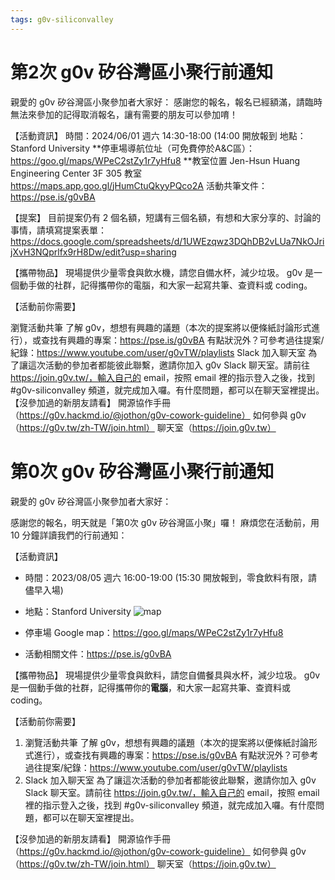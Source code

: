 ```yaml
---
tags: g0v-siliconvalley
---
```


# 第2次 g0v 矽谷灣區小聚行前通知


親愛的 g0v 矽谷灣區小聚參加者大家好：
感謝您的報名，報名已經額滿，請臨時無法來參加的記得取消報名，讓有需要的朋友可以參加唷！

【活動資訊】
時間：2024/06/01 週六 14:30-18:00 (14:00 開放報到
地點：Stanford University
**停車場導航位址（可免費停於A&C區）：https://goo.gl/maps/WPeC2stZy1r7yHfu8
**教室位置 Jen-Hsun Huang Engineering Center 3F 305 教室
https://maps.app.goo.gl/jHumCtuQkyyPQco2A
活動共筆文件：https://pse.is/g0vBA

【提案】
目前提案仍有 2 個名額，短講有三個名額，有想和大家分享的、討論的事情，請填寫提案表單：
https://docs.google.com/spreadsheets/d/1UWEzqwz3DQhDB2vLUa7NkOJrijXvH3NQprlfx9rH8Dw/edit?usp=sharing


【攜帶物品】
現場提供少量零食與飲水機，請您自備水杯，減少垃圾。
g0v 是一個動手做的社群，記得攜帶你的電腦，和大家一起寫共筆、查資料或 coding。

【活動前你需要】

瀏覽活動共筆
了解 g0v，想想有興趣的議題（本次的提案將以便條紙討論形式進行），或查找有興趣的專案：https://pse.is/g0vBA
有點狀況外？可參考過往提案/紀錄：https://www.youtube.com/user/g0vTW/playlists
Slack 加入聊天室
為了讓這次活動的參加者都能彼此聯繫，邀請你加入 g0v Slack 聊天室。請前往 https://join.g0v.tw/，輸入自己的 email，按照 email 裡的指示登入之後，找到 #g0v-siliconvalley 頻道，就完成加入囉。有什麼問題，都可以在聊天室裡提出。
【沒參加過的新朋友請看】
開源協作手冊（https://g0v.hackmd.io/@jothon/g0v-cowork-guideline）
如何參與 g0v（https://g0v.tw/zh-TW/join.html）
聊天室（https://join.g0v.tw）





# 第0次 g0v 矽谷灣區小聚行前通知

親愛的 g0v 矽谷灣區小聚參加者大家好：

感謝您的報名，明天就是「第0次 g0v 矽谷灣區小聚」囉！
麻煩您在活動前，用 10 分鐘詳讀我們的行前通知：

【活動資訊】
- 時間：2023/08/05 週六 16:00-19:00 (15:30 開放報到，零食飲料有限，請儘早入場)
- 地點：Stanford University 
![map](https://s3-ap-northeast-1.amazonaws.com/g0v-hackmd-images/uploads/upload_f4673de06c56a7314602afaf58b1db82.png)

- 停車場 Google map：https://goo.gl/maps/WPeC2stZy1r7yHfu8
- 活動相關文件：https://pse.is/g0vBA

【攜帶物品】
現場提供少量零食與飲料，請您自備餐具與水杯，減少垃圾。
g0v 是一個動手做的社群，記得攜帶你的**電腦**，和大家一起寫共筆、查資料或 coding。

【活動前你需要】

1. 瀏覽活動共筆
了解 g0v，想想有興趣的議題（本次的提案將以便條紙討論形式進行），或查找有興趣的專案：https://pse.is/g0vBA
有點狀況外？可參考過往提案/紀錄：https://www.youtube.com/user/g0vTW/playlists
2. Slack 加入聊天室
為了讓這次活動的參加者都能彼此聯繫，邀請你加入 g0v Slack 聊天室。請前往 https://join.g0v.tw/，輸入自己的 email，按照 email 裡的指示登入之後，找到 #g0v-siliconvalley 頻道，就完成加入囉。有什麼問題，都可以在聊天室裡提出。

【沒參加過的新朋友請看】
開源協作手冊（https://g0v.hackmd.io/@jothon/g0v-cowork-guideline）
如何參與 g0v（https://g0v.tw/zh-TW/join.html）
聊天室（https://join.g0v.tw）
